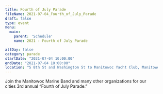 ```yaml
---
title: Fourth of July Parade
fileName: 2021-07-04_Fourth_of_July_Parade
draft: false
type: event
menu: 
  main:
    parent: 'Schedule'
    name: 2021 - Fourth of July Parade

allDay: false
category: parade
startDate: "2021-07-04 10:00:00"
endDate: "2021-07-04 10:00:00"
location: "S 8th St and Washington St to Manitowoc Yacht Club, Manitowoc, WI 54220, USA"
---
```

Join the Manitowoc Marine Band and many other organizations for our cities 3rd annual “Fourth of July Parade.”
